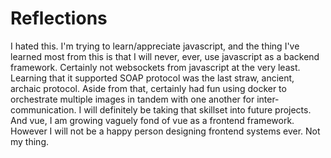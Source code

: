 # Reflections

I hated this. I'm trying to learn/appreciate javascript, and the thing I've learned most from this is that I will never, ever, use javascript as a backend framework. Certainly not websockets from javascript at the very least. Learning that it supported SOAP protocol was the last straw, ancient, archaic protocol. Aside from that, certainly had fun using docker to orchestrate multiple images in tandem with one another for inter-communication. I will definitely be taking that skillset into future projects. And vue, I am growing vaguely fond of vue as a frontend framework. However I will not be a happy person designing frontend systems ever. Not my thing. 